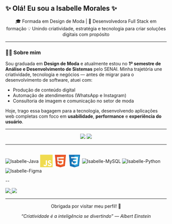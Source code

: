   ## ✨ Olá! Eu sou a Isabelle Morales ✨

<p align="center">
🎓 Formada em Design de Moda | 🎯 Desenvolvedora Full Stack em formação  
💡 Unindo criatividade, estratégia e tecnologia para criar soluções digitais com propósito
</p>

---

### 👩‍💻 Sobre mim

Sou graduada em **Design de Moda** e atualmente estou no **1º semestre de Análise e Desenvolvimento de Sistemas** pelo SENAI. Minha trajetória une criatividade, tecnologia e negócios — antes de migrar para o desenvolvimento de software, atuei com:

- Produção de conteúdo digital
- Automação de atendimentos (WhatsApp e Instagram)
- Consultoria de imagem e comunicação no setor de moda

Hoje, trago essa bagagem para a tecnologia, desenvolvendo aplicações web completas com foco em **usabilidade**, **performance** e **experiência do usuário**.

---



<div align="center">
  <img height="180em" src="https://github-readme-stats.vercel.app/api?username=isabellemorales&show_icons=true&theme=radical"/>
  <img height="180em" src="https://github-readme-stats.vercel.app/api/top-langs/?username=isabellemorales&layout=compact&theme=radical"/>
</div>

---



<div style="display: inline_block"><br>
  <img align="center" alt="Isabelle-Java" height="40" width="40" src="https://cdn.jsdelivr.net/gh/devicons/devicon/icons/java/java-original.svg">
  <img align="center" alt="Isabelle-Js" height="40" width="40" src="https://raw.githubusercontent.com/devicons/devicon/master/icons/javascript/javascript-plain.svg">
  <img align="center" alt="Isabelle-HTML" height="40" width="40" src="https://raw.githubusercontent.com/devicons/devicon/master/icons/html5/html5-original.svg">
  <img align="center" alt="Isabelle-CSS" height="40" width="40" src="https://raw.githubusercontent.com/devicons/devicon/master/icons/css3/css3-original.svg">
  <img align="center" alt="Isabelle-MySQL" height="40" width="40" src="https://cdn.jsdelivr.net/gh/devicons/devicon/icons/mysql/mysql-original-wordmark.svg">
  <img align="center" alt="Isabelle-Python" height="40" width="40" src="https://cdn.jsdelivr.net/gh/devicons/devicon/icons/python/python-original.svg">
  <img align="center" alt="Isabelle-Figma" height="40" width="40" src="https://cdn.jsdelivr.net/gh/devicons/devicon/icons/figma/figma-original.svg">
</div>

--

<div>
  <a href="mailto:isabellemoralesp@gmail.com">
    <img src="https://img.shields.io/badge/Gmail-D14836?style=for-the-badge&logo=gmail&logoColor=white" target="_blank">
  </a>
  <a href="https://www.linkedin.com/in/isabellemorales/" target="_blank">
    <img src="https://img.shields.io/badge/-LinkedIn-%230077B5?style=for-the-badge&logo=linkedin&logoColor=white" target="_blank">
  </a>
</div>

---

<p align="center">Obrigada por visitar meu perfil! 💙</p>
<p align="center"><i>“Criatividade é a inteligência se divertindo” — Albert Einstein</i></p>
